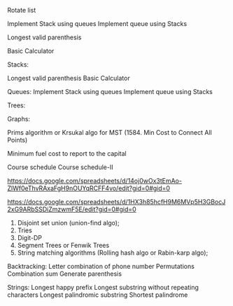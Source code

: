 



<!-- Merge two sorted list -->
<!-- Palindrome of a list -->
<!-- Merge k sorted list -->
<!-- Reverse k elements -->
<!-- Reorder list -->
Rotate list
<!-- Odd even linked list -->

Implement Stack using queues
Implement queue using Stacks

Longest valid parenthesis
<!-- Infix to Postfix conversion -->
<!-- Evaluate postfix expression -->
Basic Calculator

Stacks:
<!-- Evaluate postfix expression -->
<!-- Infix to Postfix conversion -->
<!-- Daily Temperatures -->
<!-- Largest Rectangle in Histogram -->
Longest valid parenthesis
Basic Calculator

Queues:
Implement Stack using queues
Implement queue using Stacks


Trees:
<!-- Binary Right side view -->
<!-- Diameter of Binary tree -->
<!-- Binary tree Zig Zag level order traversal -->
<!-- Sum Root to leaf nodes -->
<!-- Flatten Binary Tree to Linked list  -->
<!-- Lowest common ancestor of BST -->
<!-- Validate Binary search tree -->
<!-- Kth smallest element in a BST -->
<!-- Convert Sorted list to BST# cook your dish here -->


Graphs:
<!-- Depth first search of Graph -->
Prims algorithm or Krsukal algo for MST
    (1584. Min Cost to Connect All Points)

Minimum fuel cost to report to the capital
<!-- Number of islands -->
Course schedule
Course schedule-II

https://docs.google.com/spreadsheets/d/14oj0wOx3tEmAo-ZlWf0eThvRAxaFgH9nOUYqRCFF4vo/edit?gid=0#gid=0

https://docs.google.com/spreadsheets/d/1HX3h85hcfH9M6MVp5H3GBocJ2xG9ARbSSDiZmzwmF5E/edit?gid=0#gid=0


1. Disjoint set union (union-find algo);
2. Tries
3. Digit-DP
4. Segment Trees or Fenwik Trees
5. String matching algorithms (Rolling hash algo or Rabin-karp algo);

Backtracking:
Letter combination of phone number
Permutations
Combination sum
Generate parenthesis

Strings:
Longest happy prefix
Longest substring without repeating characters
Longest palindromic substring
Shortest palindrome